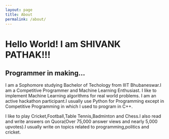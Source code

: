 ```yaml
---
layout: page
title: About
permalink: /about/
---
```

<h1>Hello World! I am SHIVANK PATHAK!!!</h1>
<h2>Programmer in making...</h2>
I am a Sophomore studying Bachelor of Techology from IIIT Bhubaneswar.I am a Competitive Programmer and Machine Learning Enthusiast. I like to implement Machine Learning algorithms for real world problems. I am an active hackathon participant.I usually use Python for Programming except in Competitive Programming in which I used to program in C++.

I like to play Cricket,Football,Table Tennis,Badminton and Chess.I also read and write answers on Quora(Over 75,000 answer views and nearly 5,000 upvotes).I usually write on topics related to programming,politics and cricket.

